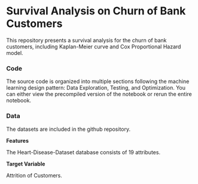 # Survival Analysis on Churn of Bank Customers

This repository presents a survival analysis for the churn of bank customers, including Kaplan-Meier curve and Cox Proportional Hazard model.

### Code

The source code is organized into multiple sections following the machine learning design pattern: Data Exploration, Testing, and Optimization. You can either view the precompiled version of the notebook or rerun the entire notebook.

### Data

The datasets are included in the github repository.

**Features**

The Heart-Disease-Dataset database consists of 19 attributes.

**Target Variable**

Attrition of Customers.
